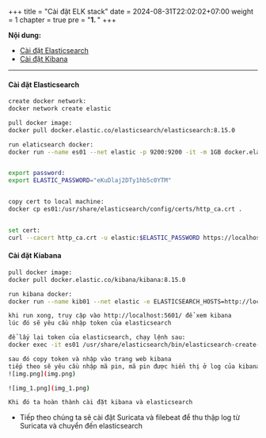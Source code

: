 +++
title = "Cài đặt ELK stack"
date = 2024-08-31T22:02:02+07:00
weight = 1
chapter = true
pre = "<b>1. </b>"
+++

**Nội dung:**
- [Cài đặt Elasticsearch](#cài-đặt-elasticsearch)
- [Cài đặt Kibana](#cài-đặt-kibana)
---

#### Cài đặt Elasticsearch
```bash
create docker network:
docker network create elastic

pull docker image:
docker pull docker.elastic.co/elasticsearch/elasticsearch:8.15.0

run elaticsearch docker:
docker run --name es01 --net elastic -p 9200:9200 -it -m 1GB docker.elastic.co/elasticsearch/elasticsearch:8.15.0


export password: 
export ELASTIC_PASSWORD="eKuDlaj2DTy1hb5c0YTM"


copy cert to local machine:
docker cp es01:/usr/share/elasticsearch/config/certs/http_ca.crt .


set cert: 
curl --cacert http_ca.crt -u elastic:$ELASTIC_PASSWORD https://localhost:9200```
```

#### Cài đặt Kiabana
```bash
pull docker image:
docker pull docker.elastic.co/kibana/kibana:8.15.0

run kibana docker:
docker run --name kib01 --net elastic -e ELASTICSEARCH_HOSTS=http://localhost:9200 -p 5601:5601 -it docker.elastic.co/kibana/kibana:8.15.0

khi run xong, truy cập vào http://localhost:5601/ để xem kibana
lúc đó sẽ yêu cầu nhập token của elasticsearch

để lấy lại token của elasticsearch, chạy lệnh sau:
docker exec -it es01 /usr/share/elasticsearch/bin/elasticsearch-create-enrollment-token -s kibana

sau đó copy token và nhập vào trang web kibana
tiếp theo sẽ yêu cầu nhập mã pin, mã pin được hiển thị ở log của kibana trong docker
![img.png](img.png)

![img_1.png](img_1.png)

Khi đó ta hoàn thành cài đặt kibana và elasticsearch
```

+ Tiếp theo chúng ta sẽ cài đặt Suricata và filebeat để thu thập log từ Suricata và chuyển đến elasticsearch

